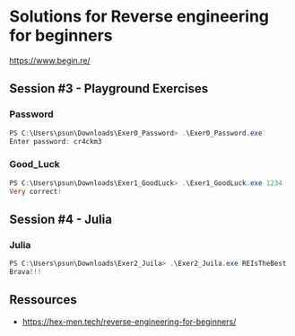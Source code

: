 # Solutions for Reverse engineering for beginners

https://www.begin.re/

## Session #3 - Playground Exercises

### Password
```powershell
PS C:\Users\psun\Downloads\Exer0_Password> .\Exer0_Password.exe
Enter password: cr4ckm3
```

### Good\_Luck
```powershell
PS C:\Users\psun\Downloads\Exer1_GoodLuck> .\Exer1_GoodLuck.exe 1234
Very correct!
```

## Session #4 - Julia

### Julia
```powershell
PS C:\Users\psun\Downloads\Exer2_Juila> .\Exer2_Juila.exe REIsTheBest
Brava!!!
```

## Ressources
- https://hex-men.tech/reverse-engineering-for-beginners/
